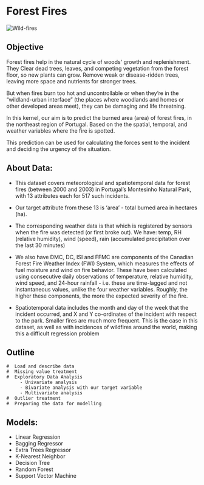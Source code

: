 # Forest Fires

![Wild-fires](https://user-images.githubusercontent.com/64386278/91287946-03111b80-e7ae-11ea-8ce6-736a38ea68b9.jpg)

 
  ## Objective
 
Forest fires help in the natural cycle of woods' growth and replenishment. They Clear dead trees, leaves, and competing vegetation from the forest floor, so new plants can grow. Remove weak or disease-ridden trees, leaving more space and nutrients for stronger trees.

But when fires burn too hot and uncontrollable or when they’re in the “wildland-urban interface” (the places where woodlands and homes or other developed areas meet), they can be damaging and life threatning.

In this kernel, our aim is to predict the burned area (area) of forest fires, in the northeast region of Portugal. Based on the the spatial, temporal, and weather variables where the fire is spotted.

This prediction can be used for calculating the forces sent to the incident and deciding the urgency of the situation.
 
 ## About Data:
 
 * This dataset covers meteorological and spatiotemporal data for forest fires (between 2000 and 2003) in Portugal’s Montesinho Natural Park, with 13 attributes each for 517 such incidents. 
 
 * Our target attribute from these 13 is ‘area’ - total burned area in hectares (ha). 
 
 * The corresponding weather data is that which is registered by sensors when the fire was detected (or first broke out). We have: temp, RH (relative humidity), wind (speed), rain (accumulated precipitation over the last 30 minutes)
  
  * We also have DMC, DC, ISI and FFMC are components of the Canadian Forest Fire Weather Index (FWI) System, which measures the effects of fuel moisture and wind on fire behavior. These have been calculated using consecutive daily observations of temperature, relative humidity, wind speed, and 24-hour rainfall - i.e. these are time-lagged and not instantaneous values, unlike the four weather variables. Roughly, the higher these components, the more the expected severity of the fire.
  
* Spatiotemporal data includes the month and day of the week that the incident occurred, and X and Y co-ordinates of the incident with respect to the park. Smaller fires are much more frequent. This is the case in this dataset, as well as with incidences of wildfires around the world, making this a difficult regression problem

## Outline
    #  Load and describe data  
    #  Missing value treatment  
    #  Exploratory Data Analysis  
         - Univariate analysis  
         - Bivariate analysis with our target variable             
         - Multivariate analysis  
    #  Outlier treatment  
    #  Preparing the data for modelling  
    
 ## Models:
  * Linear Regression
  * Bagging Regressor
  * Extra Trees Regressor
  * K-Nearest Neighbor
  * Decision Tree
  * Random Forest
  * Support Vector Machine
